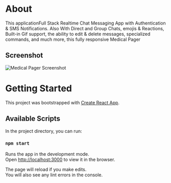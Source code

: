 # About
This applicationFull Stack Realtime Chat Messaging App with Authentication & SMS Notifications.
Also With Direct and Group Chats, emojis & Reactions, Built-in Gif support, the ability to edit & delete messages, specialized commands, and much more, this fully responsive Medical Pager

## Screenshot
![Medical Pager Screenshot](https://github.com/chayyccee/enterprize-chat_app-client/blob/main/src/assets/screenshot.png "Medical Pager")
# Getting Started

This project was bootstrapped with [Create React App](https://github.com/facebook/create-react-app).

## Available Scripts

In the project directory, you can run:

### `npm start`

Runs the app in the development mode.\
Open [http://localhost:3000](http://localhost:3000) to view it in the browser.

The page will reload if you make edits.\
You will also see any lint errors in the console.
